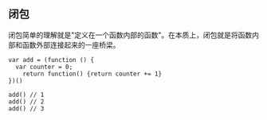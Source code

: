## 闭包
闭包简单的理解就是"定义在一个函数内部的函数"。在本质上，闭包就是将函数内部和函数外部连接起来的一座桥梁。
```
var add = (function () {
  var counter = 0;
    return function() {return counter += 1}
})()

add() // 1
add() // 2
add() // 3
```